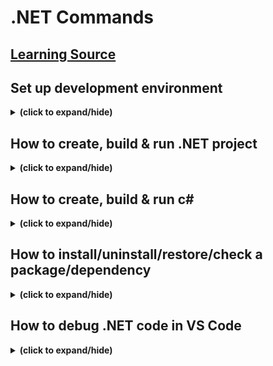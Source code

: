 # .NET Commands

## [Learning Source](https://learn.microsoft.com/en-us/training/dotnet/)

## Set up development environment
<details close>
<summary><b>(click to expand/hide)</b></summary>
<!-- MarkdownTOC -->

1. Download and install [Visual Studio 2022](https://visualstudio.microsoft.com/vs/)
   - In the visual studio workloads, install the following:
     - ...
2. Download and install both [.NET SDK](https://dotnet.microsoft.com/en-us/download) and [Visual Studio Code](https://code.visualstudio.com/).

<!-- /MarkdownTOC -->
</details>

## How to create, build & run .NET project
<details close>
<summary><b>(click to expand/hide)</b></summary>
<!-- MarkdownTOC -->

1. create c# project
   - in Terminal run:
   ```c#
   dotnet new console -f net6.0
   ```
   - This command creates a Program.cs file in your folder with a basic "Hello World" program already written, along with a C# project file named DotNetDependencies.csproj. You should now have access to these files.
     ```bash
     -| obj
     -| DotNetDependencies.csproj
     -| Program.cs
     ```
3. In terminal, run:
   ```bash
   dotnet run
   ```

<!-- /MarkdownTOC -->
</details>

## How to create, build & run c#
<details close>
<summary><b>(click to expand/hide)</b></summary>
<!-- MarkdownTOC -->

1. make sure to have .NET SDK install
   - visit this [link for more detail](https://learn.microsoft.com/en-us/training/modules/install-configure-visual-studio-code/6-exercise-install-dotnet).
2. make sure to have c# extension install in vs code
   - visit this [link for more detail](https://learn.microsoft.com/en-us/training/modules/install-configure-visual-studio-code/5-exercise-configure-visual-studio-code).
3. create c# project
   - in Terminal run:
   ```c#
   dotnet new console -o ./CsharpProjects/TestProject
   ```
4. build c# project
   - first make sure terminal path located in the project folder, then run:
   ```c#
   dotnet build
   ```
5. run c# project
   - first make sure terminal path located in the project folder and has done step 4, then run:
   ```c#
   dotnet run
   ```

<!-- /MarkdownTOC -->
</details>

## How to install/uninstall/restore/check a package/dependency
<details close>
<summary><b>(click to expand/hide)</b></summary>
<!-- MarkdownTOC -->

```bash
dotnet add package <dependency name>
```

- To check your installed package list
  ```bash
  dotnet list package
  ```
  ```bash
  dotnet list package --include-transitive
  ```

- To restore (when you create or clone a project)
  ```bash
  dotnet restore
  ```
- To delete
  ```bash
  dotnet remove package <name of dependency>
  ```
- Find and update outdated packages
  ```bash
  dotnet list package --outdated
  ```
  ```bash
  dotnet add package <package name>
  ```

<!-- /MarkdownTOC -->
</details>

## How to debug .NET code in VS Code
<details close>
<summary><b>(click to expand/hide)</b></summary>
<!-- MarkdownTOC -->

- [Useful tutorial](https://learn.microsoft.com/en-us/training/modules/dotnet-debug/3-analyze-your-program-state)
- Remeber to change console setting in launch.json from "internalConsole" to "integratedTerminal" when you want debug console to handle terminal input.

<!-- /MarkdownTOC -->
</details>


